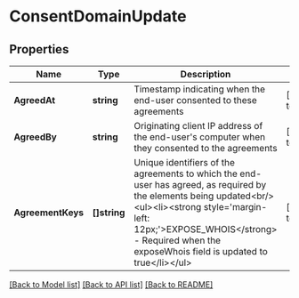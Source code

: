 # ConsentDomainUpdate

## Properties
Name | Type | Description | Notes
------------ | ------------- | ------------- | -------------
**AgreedAt** | **string** | Timestamp indicating when the end-user consented to these agreements | [default to null]
**AgreedBy** | **string** | Originating client IP address of the end-user&#x27;s computer when they consented to the agreements | [default to null]
**AgreementKeys** | **[]string** | Unique identifiers of the agreements to which the end-user has agreed, as required by the elements being updated&lt;br/&gt;&lt;ul&gt;&lt;li&gt;&lt;strong style&#x3D;&#x27;margin-left: 12px;&#x27;&gt;EXPOSE_WHOIS&lt;/strong&gt; - Required when the exposeWhois field is updated to true&lt;/li&gt;&lt;/ul&gt; | [default to null]

[[Back to Model list]](../README.md#documentation-for-models) [[Back to API list]](../README.md#documentation-for-api-endpoints) [[Back to README]](../README.md)

